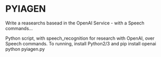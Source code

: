 # PYIAGEN
Write a reasearchs basead in the OpenAI Service - with a Speech commands...

Python script, with speech_recognition for research with OpenAI, over Speech commands.
To running, install Python2/3 and pip install openai
python pyiagen.py
